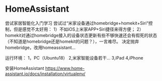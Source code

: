 # HomeAssistant
尝试家居智能化入门学习
尝试过“米家设备通过homebridge+homekit+Siri“控制，但是感觉不太好用：
1）不如iOS上米家APP+Siri捷径来得方便；
2）homekit对通过homebridge接入的设备状态更新有些不够快速还会有假死的状态（不知道是homebridge还是homekit的问题？），一言难尽。
决定抛弃homebridge，改用homeassistant...

运行环境：
1，PC（Ubuntu18）
2,米家智能设备若干...
3,iPad
4,iPhone

安装HomeAssistant
https://www.home-assistant.io/docs/installation/virtualenv/
